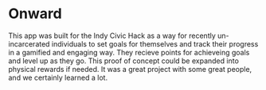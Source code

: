 # Onward

This app was built for the Indy Civic Hack as a way for recently un-incarcerated individuals to set goals for themselves and track their progress in a gamified and engaging way. They recieve points for achieveing goals and level up as they go. This proof of concept could be expanded into physical rewards if needed. It was a great project with some great people, and we certainly learned a lot.
